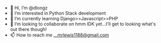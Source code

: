 - 👋 Hi, I’m @dlongz
- 👀 I’m interested in Python Stack development
- 🌱 I’m currently learning Django>>Javascript>>PHP
- 💞️ I’m looking to collaborate on hmm IDK yet...I'll get to looking what's out there though!
- 📫 How to reach me ...mrlewis1188@gmail.com

<!---
dlongz/dlongz is a ✨ special ✨ repository because its `README.md` (this file) appears on your GitHub profile.
You can click the Preview link to take a look at your changes.
--->
